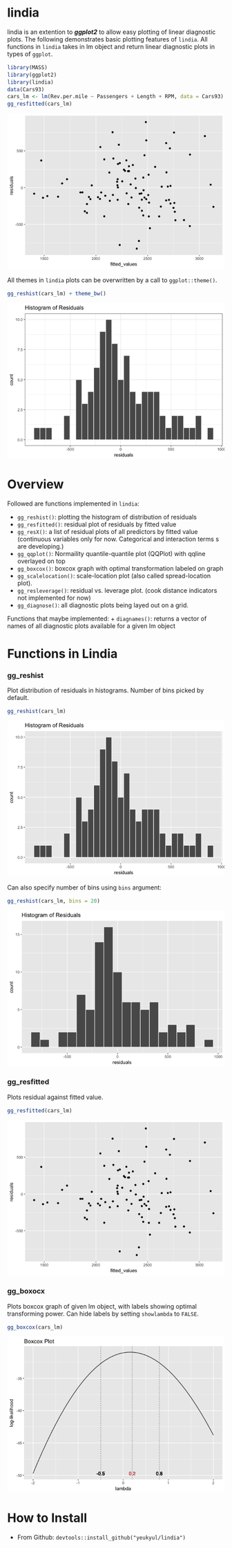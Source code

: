 lindia
======

lindia is an extention to ***ggplot2*** to allow easy plotting of linear diagnostic plots. The following demonstrates basic plotting features of `lindia`. All functions in `lindia` takes in lm object and return linear diagnostic plots in types of `ggplot`.

``` r
library(MASS)
library(ggplot2)
library(lindia)
data(Cars93)
cars_lm <- lm(Rev.per.mile ~ Passengers + Length + RPM, data = Cars93)
gg_resfitted(cars_lm)
```

![](figures/README-unnamed-chunk-2-1.png)

All themes in `lindia` plots can be overwritten by a call to `ggplot::theme()`.

``` r
gg_reshist(cars_lm) + theme_bw()
```

![](figures/README-unnamed-chunk-3-1.png)

Overview
========

Followed are functions implemented in `lindia`:

-   `gg_reshist()`: plotting the histogram of distribution of residuals
-   `gg_resfitted()`: residual plot of residuals by fitted value
-   `gg_resX()`: a list of residual plots of all predictors by fitted value (continuous variables only for now. Categorical and interaction terms s are developing.)
-   `gg_qqplot()`: Normaility quantile-quantile plot (QQPlot) with qqline overlayed on top
-   `gg_boxcox()`: boxcox graph with optimal transformation labeled on graph
-   `gg_scalelocation()`: scale-location plot (also called spread-location plot).
-   `gg_resleverage()`: residual vs. leverage plot. (cook distance indicators not implemented for now)
-   `gg_diagnose()`: all diagnostic plots being layed out on a grid.

Functions that maybe implemented: + `diagnames()`: returns a vector of names of all diagnostic plots available for a given lm object

Functions in Lindia
===================

### gg\_reshist

Plot distribution of residuals in histograms. Number of bins picked by default.

``` r
gg_reshist(cars_lm)
```

![](figures/README-unnamed-chunk-4-1.png)

Can also specify number of bins using `bins` argument:

``` r
gg_reshist(cars_lm, bins = 20)
```

![](figures/README-unnamed-chunk-5-1.png)

### gg\_resfitted

Plots residual against fitted value.

``` r
gg_resfitted(cars_lm)
```

![](figures/README-unnamed-chunk-6-1.png)

### gg\_boxocx

Plots boxcox graph of given lm object, with labels showing optimal transforming power. Can hide labels by setting `showlambda` to `FALSE`.

``` r
gg_boxcox(cars_lm)
```

![](figures/README-unnamed-chunk-7-1.png)

How to Install
==============

-   From Github: `devtools::install_github("yeukyul/lindia")`
